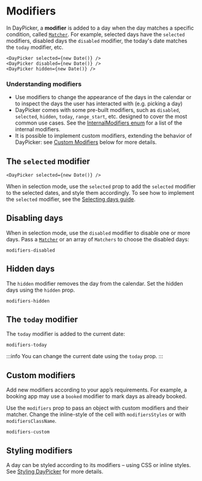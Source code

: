 # Modifiers

In DayPicker, a **modifier** is added to a day when the day matches a specific condition, called [`Matcher`](/api/types/matcher). For example, selected days have the `selected` modifiers, disabled days the `disabled` modifier, the today's date matches the `today` modifier, etc.

```tsx
<DayPicker selected={new Date()} />
<DayPicker disabled={new Date()} />
<DayPicker hidden={new Date()} />
```

### Understanding modifiers

- Use modifiers to change the appearance of the days in the calendar or to inspect the days the user has interacted with (e.g. picking a day)
- DayPicker comes with some pre-built modifiers, such as `disabled`, `selected`, `hidden`, `today`, `range_start`, etc. designed to cover the most common use cases. See the [InternalModifiers enum](/api/enums/InternalModifier) for a list of the internal modifiers.
- It is possible to implement custom modifiers, extending the behavior of DayPicker: see [Custom Modifiers](#custom-modifiers) below for more details.

## The `selected` modifier

```tsx
<DayPicker selected={new Date()} />
```

When in selection mode, use the `selected` prop to add the `selected` modifier to the selected dates, and style them accordingly. To see how to implement the `selected` modifier, see the [Selecting days guide](/basics/selecting-days).

## Disabling days

When in selection mode, use the `disabled` modifier to disable one or more days. Pass a [`Matcher`](/api/types/matcher) or an array of `Matchers` to choose the disabled days:

```include-example
modifiers-disabled
```

## Hidden days

The `hidden` modifier removes the day from the calendar. Set the hidden days using the `hidden` prop.

```include-example
modifiers-hidden
```

## The `today` modifier

The `today` modifier is added to the current date:

```include-example
modifiers-today
```

:::info
You can change the current date using the `today` prop.
:::

## Custom modifiers

Add new modifiers according to your app’s requirements. For example, a booking app may use a `booked` modifier to mark days as already booked.

Use the `modifiers` prop to pass an object with custom modifiers and their matcher. Change the inline-style of the cell with `modifiersStyles` or with `modifiersClassName`.

```include-example
modifiers-custom
```

## Styling modifiers

A day can be styled according to its modifiers – using CSS or inline styles. See [Styling DayPicker](/basics/styling) for more details.

